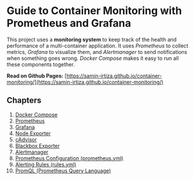 # Guide to Container Monitoring with Prometheus and Grafana

This project uses a **monitoring system** to keep track of the health and performance of a multi-container application.  It uses *Prometheus* to collect metrics, *Grafana* to visualize them, and *Alertmanager* to send notifications when something goes wrong.  *Docker Compose* makes it easy to run all these components together.


**Read on Github Pages:** [https://samin-irtiza.github.io/container-monitoring/](https://samin-irtiza.github.io/container-monitoring/)

## Chapters

1. [Docker Compose](docs/01_docker_compose_.md)
2. [Prometheus](docs/02_prometheus_.md)
3. [Grafana](docs/03_grafana_.md)
4. [Node Exporter](docs/04_node_exporter_.md)
5. [cAdvisor](docs/05_cadvisor_.md)
6. [Blackbox Exporter](docs/06_blackbox_exporter_.md)
7. [Alertmanager](docs/07_alertmanager_.md)
8. [Prometheus Configuration (prometheus.yml)](docs/08_prometheus_configuration__prometheus_yml__.md)
9. [Alerting Rules (rules.yml)](docs/09_alerting_rules__rules_yml__.md)
10. [PromQL (Prometheus Query Language)](docs/10_promql__prometheus_query_language__.md)

